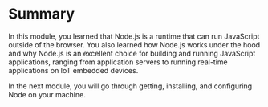 # Summary

In this module, you learned that Node.js is a runtime that can run JavaScript outside of the browser. You also learned how Node.js works under the hood and why Node.js is an excellent choice for building and running JavaScript applications, ranging from application servers to running real-time applications on IoT embedded devices.

In the next module, you will go through getting, installing, and configuring Node on your machine.
